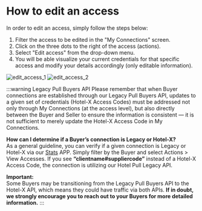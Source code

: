 ﻿---
sidebar_position: 4
---

# How to edit an access

In order to edit an access, simply follow the steps below:

1. Filter the access to be edited in the "My Connections" screen.
1. Click on the three dots to the right of the access (actions).
1. Select "Edit access" from the drop-down menu.
1. You will be able visualize your current credentials for that specific access and modify your details accordingly (only editable information).

![edit_access_1](https://storage.travelgate.com/kbase/edit_access_1.jpg)
![edit_access_2](https://storage.travelgate.com/kbase/edit_access_2.jpg)

:::warning Legacy Pull Buyers API
Please remember that when Buyer connections are established through our Legacy Pull Buyers API, updates to a given set of credentials (Hotel-X Access Codes) must be addressed not only through My Connections (at the access level), but also directly between the Buyer and Seller to ensure the information is consistent — it is not sufficient to merely update the Hotel-X Access Code in My Connections.

**How can I determine if a Buyer’s connection is Legacy or Hotel-X?**  
As a general guideline, you can verify if a given connection is Legacy or Hotel-X via our [Stats](/kb/apps/monitoring-apps/stats/stats-connectivity-dashboard) APP. Simply filter by the Buyer and select Actions > View Accesses. If you see **“clientname#suppliercode”** instead of a Hotel-X Access Code, the connection is utilizing our Hotel Pull Legacy API.

**Important:**  
Some Buyers may be transitioning from the Legacy Pull Buyers API to the Hotel-X API, which means they could have traffic via both APIs. **If in doubt, we strongly encourage you to reach out to your Buyers for more detailed information.**
:::